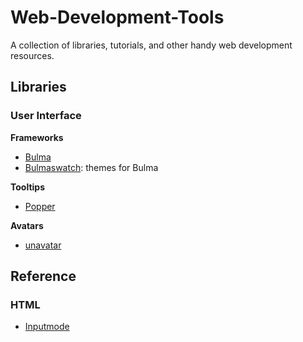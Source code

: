 
# Web-Development-Tools
A collection of libraries, tutorials, and other handy web development resources.

## Libraries

### User Interface

**Frameworks**
- [Bulma](https://bulma.io)
- [Bulmaswatch](https://jenil.github.io/bulmaswatch): themes for Bulma

**Tooltips**
- [Popper](https://popper.js.org)

**Avatars**
- [unavatar](https://unavatar.now.sh/)

## Reference

### HTML
- [Inputmode](https://css-tricks.com/everything-you-ever-wanted-to-know-about-inputmode/)
